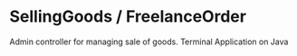 # SellingGoods / FreelanceOrder
Admin controller for managing sale of goods.
Terminal Application on Java
